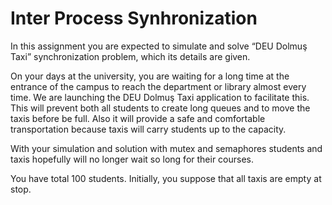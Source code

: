 # Inter Process Synhronization

In this assignment you are expected to simulate and solve “DEU Dolmuş Taxi” synchronization problem, which its details are given. 

On your days at the university, you are waiting for a long time at the entrance of the campus to reach the department or library almost every time. We are launching the DEU Dolmuş Taxi application to facilitate this. This will prevent both all students to create long queues and to move the taxis before be full. Also it will provide a safe and comfortable transportation because taxis will carry students up to the capacity. 

With your simulation and solution with mutex and semaphores students and taxis hopefully will no longer wait so long for their courses.

You have total 100 students. Initially, you suppose that all taxis are empty at stop.
